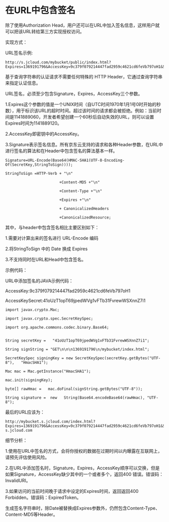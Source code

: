 # 在URL中包含签名

除了使用Authorization Head，用户还可以在URL中加入签名信息，这样用户就可以把该URL转给第三方实现授权访问。

实现方式：

URL签名示例:

```
http://s.jcloud.com/mybucket/public/index.html?Expires=1369191796&AccessKey=9c379f079214447fad2959c4621cd6feVb797oH1&Sigature=tzEQUA%2Bj%2BUHcEp%2FBUMKeMd5bqGc%3D
```
基于查询字符串的认证请求不需要任何特殊的 HTTP Header，它通过查询字符串来指定认证信息。

URL签名，必须至少包含Signature，Expires，AccessKey三个参数。

1.Expires这个参数的值是一个UNIX时间（自UTC时间1970年1月1号0时开始的秒数），用于标识该URL的超时时间。超过该时间的请求都会被拒绝。例如：当前时间是1141889060，开发者希望创建一个60秒后自动失效的URL，则可以设置Expires时间为1141889120。

2.AccessKey即密钥中的AccessKey。

3.Signature表示签名信息。所有京东云支持的请求和各种Header参数，在URL中进行签名的算法和在Header中包含签名的算法基本一样。
```
Signature=URL-Encode(Base64(HMAC-SHA1(UTF-8-Encoding-Of(SecretKey,StringToSign))));

StringToSign =HTTP-Verb + "\n"

                        +Content-MD5 +"\n"

                        +Content-Type +"\n"

                        +Expires +"\n"

                        + CanonicalizedHeaders

                        +CanonicalizedResource;
```

其中，与header中包含签名相比主要区别如下：

1.需要对计算出来的签名进行 URL-Encode 编码

2.将StringToSign 中的 Date 换成 Expires

3.不支持同时在URL和Head中包含签名。

示例代码：

URL中添加签名的JAVA示例代码：

AccessKey:9c379f079214447fad2959c4621cd6feVb797oH1

AccessKeySecret:41oUzT1opT69jpedWVg1vFTb31FvrewWSXnnZ7i1

```
import javax.crypto.Mac;

import javax.crypto.spec.SecretKeySpec;

import org.apache.commons.codec.binary.Base64;


String secretKey =   "41oUzT1opT69jpedWVg1vFTb31FvrewWSXnnZ7i1";

String signString = "GET\n\n\n1369191796\n/mybucket/index.html";

SecretKeySpec signingKey = new SecretKeySpec(secretKey.getBytes("UTF-8"),   "HmacSHA1");

Mac mac = Mac.getInstance("HmacSHA1");

mac.init(signingKey);

byte[] rawHmac =   mac.doFinal(signString.getBytes("UTF-8"));

String signature =  new   String(Base64.encodeBase64(rawHmac), "UTF-8");
```

最后的URL应该为：
```
http://mybucket.s.jcloud.com/index.html?Expires=1369191796&AccessKey=9c379f079214447fad2959c4621cd6feVb797oH1&Signature=mBb1uuC3y2GeyeqlW5+gN/tla6s=Host: s.jcloud.com
```

细节分析：

1.使用在URL中签名的方式，会将你授权的数据在过期时间以内曝露在互联网上，请预先评估使用风险。

2.在URL中添加签名时，Signature，Expires，AccessKey顺序可以交换，但是如果Signature，AccessKey缺少其中的一个或者多个，返回400 错误。错误码：InvalidURI。

3.如果访问的当前时间晚于请求中设定的Expires时间，返回返回400 Forbidden。错误码：ExpiredToken。

生成签名字符串时，除Date被替换成Expires参数外，仍然包含Content-Type、Content-MD5等Header。
